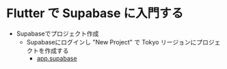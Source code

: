 # Flutter で Supabase に入門する

- Supabaseでプロジェクト作成
    - Supabaseにログインし "New Project" で Tokyo リージョンにプロジェクトを作成する
        - [app.supabase](https://app.supabase.io/)

